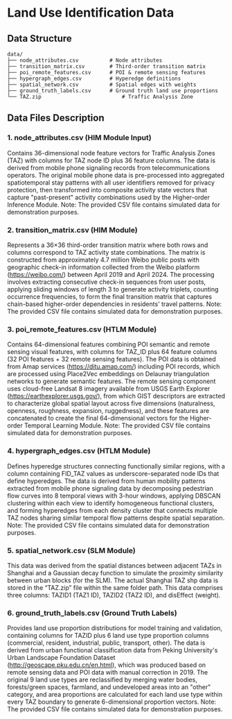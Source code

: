 # Land Use Identification Data

## Data Structure

```
data/
├── node_attributes.csv          # Node attributes
├── transition_matrix.csv        # Third-order transition matrix
├── poi_remote_features.csv      # POI & remote sensing features
├── hypergraph_edges.csv         # Hyperedge definitions
├── spatial_network.csv          # Spatial edges with weights
├── ground_truth_labels.csv      # Ground truth land use proportions
└── TAZ.zip      		             # Traffic Analysis Zone
```

## Data Files Description

### 1. node_attributes.csv (HIM Module Input)
Contains 36-dimensional node feature vectors for Traffic Analysis Zones (TAZ) with columns for TAZ node ID plus 36 feature columns. The data is derived from mobile phone signaling records from telecommunications operators. The original mobile phone data is pre-processed into aggregated spatiotemporal stay patterns with all user identifiers removed for privacy protection, then transformed into composite activity state vectors that capture "past-present" activity combinations used by the Higher-order Inference Module. Note: The provided CSV file contains simulated data for demonstration purposes.

### 2. transition_matrix.csv (HIM Module)
Represents a 36×36 third-order transition matrix where both rows and columns correspond to TAZ activity state combinations. The matrix is constructed from approximately 4.7 million Weibo public posts with geographic check-in information collected from the Weibo platform (https://weibo.com/) between April 2019 and April 2024. The processing involves extracting consecutive check-in sequences from user posts, applying sliding windows of length 3 to generate activity triplets, counting occurrence frequencies, to form the final transition matrix that captures chain-based higher-order dependencies in residents' travel patterns. Note: The provided CSV file contains simulated data for demonstration purposes.

### 3. poi_remote_features.csv (HTLM Module)
Contains 64-dimensional features combining POI semantic and remote sensing visual features, with columns for TAZ_ID plus 64 feature columns (32 POI features + 32 remote sensing features). The POI data is obtained from Amap services (https://ditu.amap.com/) including POI records, which are processed using Place2Vec embeddings on Delaunay triangulation networks to generate semantic features. The remote sensing component uses cloud-free Landsat 8 imagery available from USGS Earth Explorer (https://earthexplorer.usgs.gov/), from which GIST descriptors are extracted to characterize global spatial layout across five dimensions (naturalness, openness, roughness, expansion, ruggedness), and these features are concatenated to create the final 64-dimensional vectors for the Higher-order Temporal Learning Module. Note: The provided CSV file contains simulated data for demonstration purposes.

### 4. hypergraph_edges.csv (HTLM Module)
Defines hyperedge structures connecting functionally similar regions, with a column containing FID_TAZ values as underscore-separated node IDs that define hyperedges. The data is derived from human mobility patterns extracted from mobile phone signaling data by decomposing pedestrian flow curves into 8 temporal views with 3-hour windows, applying DBSCAN clustering within each view to identify homogeneous functional clusters, and forming hyperedges from each density cluster that connects multiple TAZ nodes sharing similar temporal flow patterns despite spatial separation. Note: The provided CSV file contains simulated data for demonstration purposes.

### 5. spatial_network.csv (SLM Module)
This data was derived from the spatial distances between adjacent TAZs in Shanghai and a Gaussian decay function to simulate the proximity similarity between urban blocks (for the SLM). The actual Shanghai TAZ shp data is stored in the “TAZ.zip” file within the same folder path. This data comprises three columns: TAZID1 (TAZ1 ID), TAZID2 (TAZ2 ID), and disEffect (weight).

### 6. ground_truth_labels.csv (Ground Truth Labels)
Provides land use proportion distributions for model training and validation, containing columns for TAZID plus 6 land use type proportion columns (commercial, resident, industrial, public, transport, other). The data is derived from urban functional classification data from Peking University's Urban Landscape Foundation Dataset (http://geoscape.pku.edu.cn/en.html), which was produced based on remote sensing data and POI data with manual correction in 2019. The original 9 land use types are reclassified by merging water bodies, forests/green spaces, farmland, and undeveloped areas into an "other" category, and area proportions are calculated for each land use type within every TAZ boundary to generate 6-dimensional proportion vectors. Note: The provided CSV file contains simulated data for demonstration purposes.
